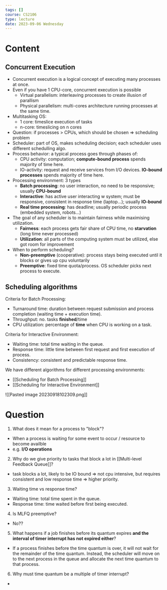 ```yaml
---
tags: []
course: CS2106
type: lecture
date: 2023-09-06 Wednesday
---
```

# Content

## Concurrent Execution

- Concurrent execution is a logical concept of executing many processes at once.
- Even if you have 1 CPU-core, concurrent execution is possible
	- Virtual parallelism: interleaving processes to create illusion of parallism
	- Physical parallelism: multi-cores architecture running processes at the same time.
- Multitasking OS:
	- 1 core: timeslice execution of tasks
	- n-core: timeslicing on n cores
- Question: if processes > CPUs, which should be chosen => scheduling problem
- Scheduler: part of OS, makes scheduling decision; each scheduler uses different schedulling algo.
- Process behavior: a typical process goes through phases of:
	- CPU activity: computation; **compute-bound process** spends majority of time here.
	- IO-activity: request and receive services from I/O devices. **IO-bound processes** spends majority of time here.
- Processing environment: 3 types
	- **Batch processing**: no user interaction, no need to be responsive; usually **CPU-bound**
	- **Interactive**: has active user interacting w system; must be responsive, consistent in response time (laptop...); usually **IO-bound**
	- **Real time processing**: has deadline; usually periodic process (embedded system, robots...)
- The goal of any scheduler is to maintain fairness while maximising utilization.
	- **Fairness**: each process gets fair share of CPU time, no **starvation** (long time never processed)
	- **Utilization**: all parts of the computing system must be utilized, else got room for improvement
- When to perform scheduling?
	- **Non-preemptive** (cooperative): process stays being executed until it blocks or gives up cpu voluntarily
	- **Preemptive**: fixed time quota/process. OS scheduler picks next process to execute.

## Scheduling algorithms

Criteria for Batch Processing:
- Turnaround time: duration between request submission and process completion (waiting time + execution time).
- Throughput: no. tasks **finished**/time
- CPU utilization: percentage of **time** when CPU is working on a task.

Criteria for Interactive Environment:
- Waiting time: total time waiting in the queue.
- Response time: little time between first request and first execution of process.
- Consistency: consistent and predictable response time.

We have different algorithms for different processing environments:
- [[Scheduling for Batch Processing]]
- [[Scheduling for Interactive Environment]]

![[Pasted image 20230918102309.png]]
# Question

1. What does it mean for a process to "block"?
- When a process is waiting for some event to occur / resource to become availble 
- e.g. **I/O operations**

2. Why do we give priority to tasks that block a lot in [[Multi-level Feedback Queue]]?
- task blocks a lot, likely to be IO bound => not cpu intensive, but requires consistent and low response time => higher priority.

3. Waiting time vs response time?
- Waiting time: total time spent in the queue.
- Response time: time waited before first being executed.

4. Is MLFQ preemptive? 
- No??

5. What happens if a job finishes before its quantum expires **and the interval of timer interrupt has not expired either**?
- If a process finishes before the time quantum is over, it will not wait for the remainder of the time quantum. Instead, the scheduler will move on to the next process in the queue and allocate the next time quantum to that process.

6. Why must time quantum be a multiple of timer interrupt?
- 




